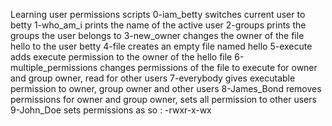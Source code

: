 Learning user permissions scripts
0-iam_betty switches current user to betty
1-who_am_i prints the name of the active user
2-groups prints the groups the user belongs to
3-new_owner changes the owner of the file hello to the user betty
4-file creates an empty file named hello
5-execute adds execute permission to the owner of the hello file
6-multiple_permissions changes permissions of the file to execute for owner and group owner, read for other users
7-everybody gives executable permission to owner, group owner and other users
8-James_Bond removes permissions for owner and group owner, sets all permission to other users
9-John_Doe sets permissions as so : -rwxr-x-wx
